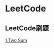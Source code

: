 # LeetCode
LeetCode刷题
-------------------------
[1.Two Sum](https://github.com/energystoryhhl/LeetCode/tree/master/twosum)
